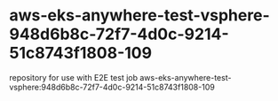 # aws-eks-anywhere-test-vsphere-948d6b8c-72f7-4d0c-9214-51c8743f1808-109
repository for use with E2E test job aws-eks-anywhere-test-vsphere:948d6b8c-72f7-4d0c-9214-51c8743f1808-109
